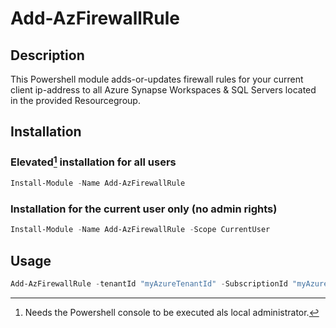 # Add-AzFirewallRule

## Description

This Powershell module adds-or-updates firewall rules for your current client ip-address to all Azure Synapse Workspaces & SQL Servers located in the provided Resourcegroup.

## Installation

### Elevated[^1] installation for all users

```powershell
Install-Module -Name Add-AzFirewallRule
```

### Installation for the current user only (no admin rights)

```powershell
Install-Module -Name Add-AzFirewallRule -Scope CurrentUser
```

## Usage

```powershell
Add-AzFirewallRule -tenantId "myAzureTenantId" -SubscriptionId "myAzureSubscriptionId" -resourceGroupName "myResourceGroup"
```

[^1]: Needs the Powershell console to be executed als local administrator.
